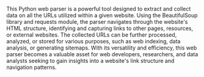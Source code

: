 This Python web parser is a powerful tool designed to extract and collect data on all the URLs utilized within a given website. 
Using the BeautifulSoup library and requests module, the parser navigates through the website's HTML structure, identifying and capturing links to other pages, resources, or external websites. The collected URLs can be further processed, analyzed, or stored for various purposes, such as web indexing, data analysis, or generating sitemaps. With its versatility and efficiency, this web parser becomes a valuable asset for web developers, researchers, and data analysts seeking to gain insights into a website's link structure and navigation patterns.
